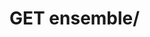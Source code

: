 #  GET ensemble/

<api-endpoint openapi-path="../../../src/main/resources/backend_flashpomo-openapi.yaml" method="GET" endpoint="/ensemble/"/>
